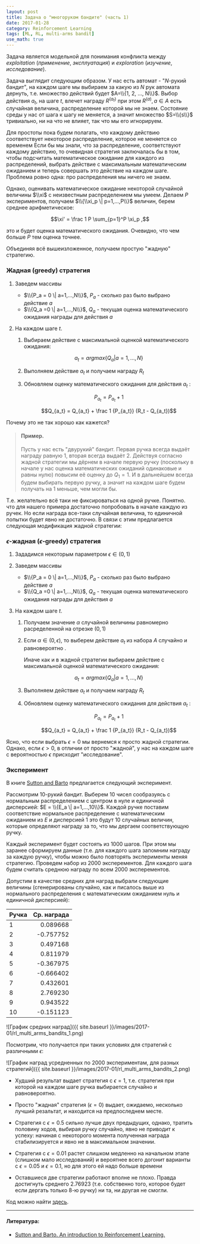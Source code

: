 ```yaml
---
layout: post
title: Задача о "многоруком бандите" (часть 1)
date: 2017-01-28
category: Reinforcement Learning
tags: [ML, RL, multi-arms bandit]
use_math: true
---
```


Задача является модельной для понимания конфликта между *exploitation* (*применение*, *эксплуатация*) и 
*exploration* (*изучение*, *исследование*).

<!--more-->

Задача выглядит следующим образом. У нас есть автомат - "$N$-рукий бандит", на каждом шаге мы выбираем за какую из 
$N$ рук автомата дернуть, т.е. множество действий будет $A=\\{1, 2, ..., N\\}$. Выбор действия $a_t$, на шаге $t$, 
влечет награду  $R^{(a_t)}$ при этом $R^{(a)}, a \in A$ есть случайная величина, распределение которой мы не 
знаем. Состояние среды у нас от шага к шагу не меняется, а значит множество $S=\\{s\\}$ тривиально, ни на что не 
влияет, так что мы его игнорируем.

Для простоты пока будем полагать, что каждому действию соответствует некоторое распределение, которое не меняется со временем
Если бы мы знали, что за распределение, соответствуют каждому действию, то очевидная стратегия заключалась бы в том, чтобы 
подсчитать математическое ожидание для каждого из распределений, выбрать действие с максимальным математическим ожиданием и
теперь совершать это действие на каждом шаге. Проблема ровно одна: про распределения мы ничего не знаем. 

Однако, оценивать математическое ожидание некоторой случайной величины $\\xi$ c неизвестным распределением мы умеем. 
Делаем $P$ экспериментов, получаем $\\{\\xi_p \| p=1,...,P\\}$ величин, берем среднее арифметическое:

$$\xi' = \frac 1 P \sum_{p=1}^P \xi_p ,$$

это и будет оценка математического ожидания. Очевидно, что чем больше $P$ тем оценка точнее.

Объединяя всё вышеизложенное, получаем простую "жадную" стратегию.

<div class="algo" markdown="1">

### Жадная (greedy) стратегия

1. Заведем массивы 

    + $\\{P_a = 0 \| a=1,...,N\\}$, $P_a$ - сколько раз было выбрано действие $a$
    + $\\{Q_a =0 \| a=1,...,N\\}$, $Q_a$ - текущая оценка математического ожидания награды для действия $a$

2. На каждом шаге $t$.

    1. Выбираем действие с максимальной оценкой математического ожидания:

        $$a_t = argmax\{Q_a | a=1,...,N\}$$ 

    2. Выполняем действие $a_t$ и получаем награду $R_t$

    3. Обновляем оценку математического ожидания для действия $a_t$ :

        $$P_{a_t} = P_{a_t} + 1$$

        $$Q_{a_t} = Q_{a_t} + \frac 1 {P_{a_t}} (R_t - Q_{a_t})$$

</div>

Почему это не так хорошо как кажется?

> #### Пример.
> 
> Пусть у нас есть "двурукий" бандит. Первая ручка всегда выдаёт награду равную 1, вторая всегда выдаёт 2. Действуя согласно жадной 
> стратегии мы дёрнем в начале первую ручку (поскольку в начале у нас оценка математических ожиданий одинаковые и равны нулю) повысим 
> её оценку до $Q_1 = 1$. И в дальнейшем всегда будем выбирать первую ручку, а значит на каждом шаге будем получать на 1 меньше, 
> чем могли бы. 

Т.е. желательно всё таки не фиксироваться на одной ручке. Понятно. что для нашего примера достаточно попробовать в начале каждую
из ручек. Но если награда все-таки случайная величина, то единичной попытки будет явно не достаточно. В связи с этим предлагается
следующая модификация жадной стратегии:

<div class="algo" markdown="1">

### $\epsilon$-жадная ($\epsilon$-greedy) стратегия

1. Зададимся некоторым параметром $\epsilon \in (0, 1)$

2. Заведем массивы 

    + $\\{P_a = 0 \| a=1,...,N\\}$, $P_a$ - сколько раз было выбрано действие $a$
    + $\\{Q_a =0 \| a=1,...,N\\}$, $Q_a$ - текущая оценка математического ожидания награды для действия $a$

3. На каждом шаге $t$.

    1. Получаем значение $\alpha$ случайной величины равномерно расределенной на отрезке $(0,1)$

    2. Если $\alpha \in (0, \epsilon)$, то выберем действие $a_t$ из набора $A$ случайно и равновероятно .

       Иначе как и в жадной стратегии выбираем действие с максимальной оценкой математического ожидания:

        $$a_t = argmax\{Q_a | a=1,...,N\}$$ 

    3. Выполняем действие $a_t$ и получаем награду $R_t$

    4. Обновляем оценку математического ожидания для действия $a_t$ :

        $$P_{a_t} = P_{a_t} + 1$$

        $$Q_{a_t} = Q_{a_t} + \frac 1 {P_{a_t}} (R_t - Q_{a_t})$$

</div>

Ясно, что если выбрать $\epsilon = 0$ мы вернемся к просто жадной стратегии. Однако, если $\epsilon > 0$, в отличии от просто "жадной", 
у нас на каждом шаге с вероятностью $\epsilon$ присходит "исследование". 

### Эксперимент

В книге [Sutton and Barto](http://webdocs.cs.ualberta.ca/~sutton/book/the-book.html) предлагается следующий эксперимент. 

Рассмотрим 10-рукий бандит. Выберем 10 чисел сообразуясь с нормальным распределением с центром в нуле и единичной 
дисперсией: $E = \\{E_a \| a=1,...,10\\}$. Каждой ручке поставим соответствие нормальное распределение с математическим 
ожиданием из $E$ и дисперсией $1$ это будут 10 случайных величин, которые определяют награду за то, что мы дергаем 
соответствующую ручку.

Каждый эксперимент будет состоять из 1000 шагов. При этом мы заранее сформируем данные (т.е. для каждого шага запомним награду за
каждую ручку), чтобы можно было повторять эксперименты меняя стратегию. Проведем набор из 2000 эксперементов. Для каждого шага будем 
считать среднюю награду по всем 2000 эксперементов.

Допустим в качестве средних для наград выбрали следующие величины (сгенерированы случайно, как и писалось выше из нормального 
распределения с математическим ожиданием нуль и единичной дисперсией):

| Ручка | Ср. награда |
|-------|------------:|
|   1   |  0.089668   |
|   2   | -0.757752   |
|   3   |  0.497168   |
|   4   |  0.811979   |
|   5   | -0.367975   |
|   6   | -0.666402   |
|   7   |  0.432601   |
|   8   |  2.769230   |
|   9   |  0.943522   |
|  10   | -0.151123   |

![График средних наград]({{ site.baseurl }}/images/2017-01/rl_multi_arms_bandits_1.png)

Посмотрим, что получается при таких условиях для стратегий с различными $\epsilon$:

![График наград усредненных по 2000 экспериментам, для разных стратегий]({{ site.baseurl }}/images/2017-01/rl_multi_arms_bandits_2.png)

+ Худший результат выдает стратегия с $\epsilon = 1$, т.е. стратегия при которой на каждом шаге ручка выбирается случайно и равновероятно.

+ Просто "жадная" стратегия \($\epsilon = 0$\) выдает, ожидаемо, несколько лучший резальтат, и находится на предпоследнем месте.

+ Стратегия с $\epsilon = 0.5$ сильно лучше двух предыдущих, однако, тратить половину ходов, выбирая ручку случайно, явно не приводит к успеху:
начиная с некоторого момента полученная награда стабилизируется и явно не в максимальном значении.

+ Стратегия с $\epsilon = 0.01$ растет слишком медленно на начальном этапе (слишком мало исследований) и вероятнее всего догонит варианты с
$\epsilon = 0.05$ и $\epsilon = 0.1$, но для этого ей надо больше времени

+ Оставшиеся две стратегии работают вполне не плохо. Правда достигнуть среднего $2.76923$ (т.е. собственно того, которое будет если дергать только 
8-ю ручку) ни та, ни другая не смогли.

Код можно найти [здесь](https://github.com/vbystricky/vbystricky_tests/tree/master/multi_arms_bandits). 

---

#### Литература:

+ [Sutton and Barto. An introduction to Reinforcement Learning.](http://webdocs.cs.ualberta.ca/~sutton/book/the-book.html)

